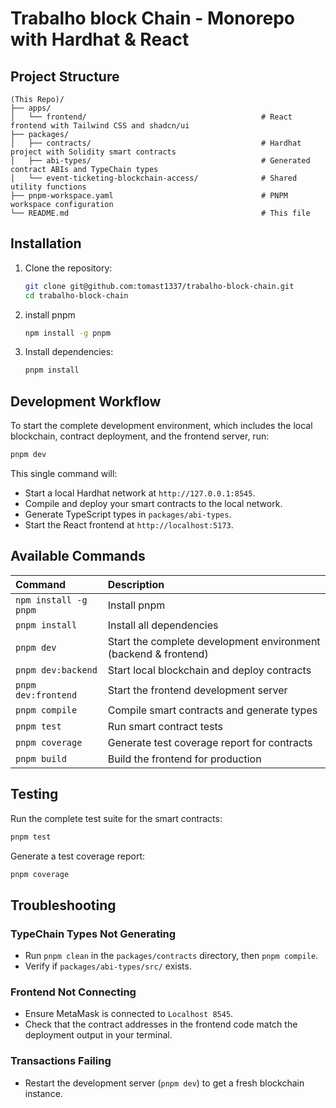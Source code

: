 # Trabalho block Chain - Monorepo with Hardhat & React

## Project Structure

```
(This Repo)/
├── apps/
│   └── frontend/                                       # React frontend with Tailwind CSS and shadcn/ui
├── packages/
│   ├── contracts/                                      # Hardhat project with Solidity smart contracts
│   ├── abi-types/                                      # Generated contract ABIs and TypeChain types
│   └── event-ticketing-blockchain-access/              # Shared utility functions
├── pnpm-workspace.yaml                                 # PNPM workspace configuration
└── README.md                                           # This file
```

## Installation

1. Clone the repository:

   ```bash
   git clone git@github.com:tomast1337/trabalho-block-chain.git
   cd trabalho-block-chain
   ```
2. install pnpm
   ```bash
   npm install -g pnpm
   ```
3. Install dependencies:
   ```bash
   pnpm install
   ```

## Development Workflow

To start the complete development environment, which includes the local blockchain, contract deployment, and the frontend server, run:

```bash
pnpm dev
```

This single command will:

- Start a local Hardhat network at `http://127.0.0.1:8545`.
- Compile and deploy your smart contracts to the local network.
- Generate TypeScript types in `packages/abi-types`.
- Start the React frontend at `http://localhost:5173`.

## Available Commands

| Command             | Description                                                     |
| :------------------ | :-------------------------------------------------------------- |
| `npm install -g pnpm`| Install pnpm                                                   |
| `pnpm install`      | Install all dependencies                                        |
| `pnpm dev`          | Start the complete development environment (backend & frontend) |
| `pnpm dev:backend`  | Start local blockchain and deploy contracts                     |
| `pnpm dev:frontend` | Start the frontend development server                           |
| `pnpm compile`      | Compile smart contracts and generate types                      |
| `pnpm test`         | Run smart contract tests                                        |
| `pnpm coverage`     | Generate test coverage report for contracts                     |
| `pnpm build`        | Build the frontend for production                               |

## Testing

Run the complete test suite for the smart contracts:

```bash
pnpm test
```

Generate a test coverage report:

```bash
pnpm coverage
```

## Troubleshooting

### TypeChain Types Not Generating

- Run `pnpm clean` in the `packages/contracts` directory, then `pnpm compile`.
- Verify if `packages/abi-types/src/` exists.

### Frontend Not Connecting

- Ensure MetaMask is connected to `Localhost 8545`.
- Check that the contract addresses in the frontend code match the deployment output in your terminal.

### Transactions Failing

- Restart the development server (`pnpm dev`) to get a fresh blockchain instance.
